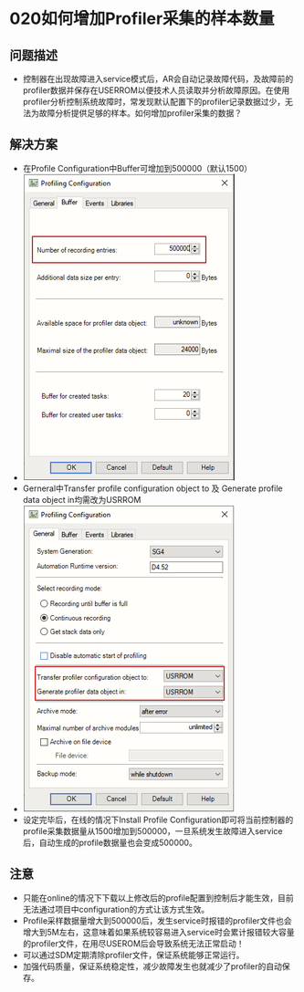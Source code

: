 # 020如何增加Profiler采集的样本数量
## 问题描述
- 控制器在出现故障进入service模式后，AR会自动记录故障代码，及故障前的profiler数据并保存在USERROM以便技术人员读取并分析故障原因。在使用profiler分析控制系统故障时，常发现默认配置下的profiler记录数据过少，无法为故障分析提供足够的样本。如何增加profiler采集的数据？

## 解决方案
- 在Profile Configuration中Buffer可增加到500000（默认1500）
- ![Img](./FILES/020如何增加Profiler采集的样本数量.md/img-20220616140131.png)
- Gerneral中Transfer profile configuration object to 及 Generate profile data object in均需改为USRROM
- ![Img](./FILES/020如何增加Profiler采集的样本数量.md/img-20220616140140.png)
- 设定完毕后，在线的情况下Install Profile Configuration即可将当前控制器的profile采集数据量从1500增加到500000，一旦系统发生故障进入service后，自动生成的profile数据量也会变成500000。

## 注意
- 只能在online的情况下下载以上修改后的profile配置到控制后才能生效，目前无法通过项目中configuration的方式让该方式生效。
- Profile采样数据量增大到500000后，发生service时报错的profiler文件也会增大到5M左右，这意味着如果系统较容易进入service时会累计报错较大容量的profiler文件，在用尽USEROM后会导致系统无法正常启动！
- 可以通过SDM定期清除profiler文件，保证系统能够正常运行。
- 加强代码质量，保证系统稳定性，减少故障发生也就减少了profiler的自动保存。